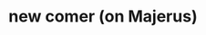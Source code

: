 ---
ee_id_thing:
site:
type:
inv_num: 2022-001
add_credit:
url: 2022-001
title: new comer (on Majerus)
year: '2022'
display_year: '2022'
medium: TXT
dims:
pitch: Michel Majerus Estate in Berlin will commemorate  Majerus’s early death 20
  years ago with the exhibition series Michel Majerus 2022, taking place in institutions
  all over Germany. Coinciding with the exhibition, a monographic catalogue in English
  and German will be produced. This publication will document the entire exhibition
  series and will include academic essays and an interview.
ps:
live_url:
youtube:
related_code:
imgs:
subheading:
download:
commission:
related:
layout: things-i-made
---